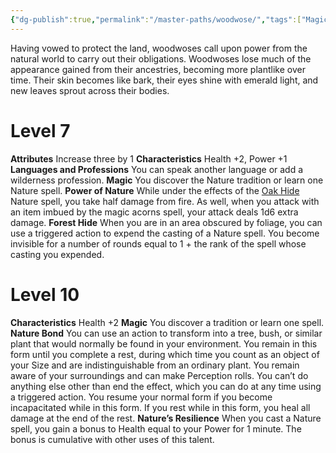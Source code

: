 ```yaml
---
{"dg-publish":true,"permalink":"/master-paths/woodwose/","tags":["Magic"]}
---
```


Having vowed to protect the land, woodwoses call upon power from the natural world to carry out their obligations. Woodwoses lose much of the appearance gained from their ancestries, becoming more plantlike over time. Their skin becomes like bark, their eyes shine with emerald light, and new leaves sprout across their bodies.
# Level 7
**Attributes** Increase three by 1
**Characteristics** Health +2, Power +1
**Languages and Professions** You can speak another language or add a wilderness profession.
**Magic** You discover the Nature tradition or learn one Nature spell.
**Power of Nature** While under the effects of the [Oak Hide](https://sotdl-spell-database.vercel.app/spells/nature/oak-hide/) Nature spell, you take half damage from fire.
As well, when you attack with an item imbued by the magic acorns spell, your attack deals 1d6 extra damage.
**Forest Hide** When you are in an area obscured by foliage, you can use a triggered action to expend the casting of a Nature spell. You become invisible for a number of rounds equal to 1 + the rank of the spell whose casting you expended.
# Level 10
**Characteristics** Health +2
**Magic** You discover a tradition or learn one spell.
**Nature Bond** You can use an action to transform into a tree, bush, or similar plant that would normally be found in your environment. You remain in this form until you complete a rest, during which time you count as an object of your Size and are indistinguishable from an ordinary plant. You remain aware of your surroundings and can make Perception rolls. You can’t do anything else other than end the effect, which you can do at any time using a triggered action. You resume your normal form if you become incapacitated while in this form. If you rest while in this form, you heal all damage at the end of the rest.
**Nature’s Resilience** When you cast a Nature spell, you gain a bonus to Health equal to your Power for 1 minute. The bonus is cumulative with other uses of this talent.